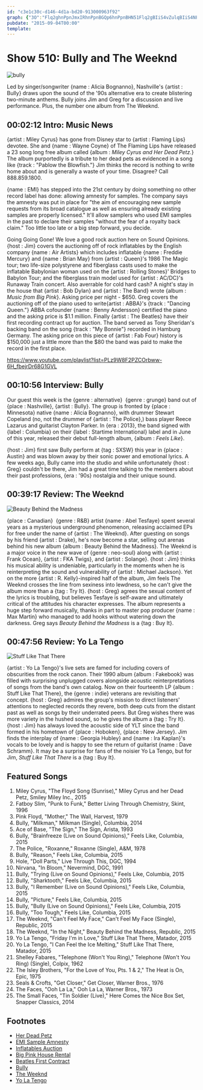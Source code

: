 ```yaml
---
id: "c3e1c30c-d146-4d1a-bd20-913000963f92"
graph: {"3O":"Flq2ghnPpnJmxIRhnPpnBGQp6hnPpnBHN51Flq2gBIiS4vZulqBIiS4NFCM4BIiS4Ew1YJBIiS4EPgaNXBAWVozT8DKHSvTPlnky0fXsbKHSvTr7yyAz3jqwBH5ZKr7yyA","I8":"7O92tVVfux7O92tKTrjy7O92tBGabn7O92tzGcoT7O92tO3PBI7O92tJlVpVJlVpVONnSZ8GJcdO3PBIBMj9xFjmkR","1TH":"l82nDxdPpYHlNfDxdPpYDuuxvxdPpYdkMNuxdPpYBDocoxdPpY8BwkexdPpYgqtUZxdPpY97qipgqtUZdhnxegqtUZ6lpGPBDocoBDocowfdwUBDocogU7DUX6cfddhnxe97qipBHm1G","27W":"BEbTOnHkiuBEbTONgrjeBEbTOv3fDaBEbTOTiA3pBEbTOyIafUdhnxeyIafUBHm1GdhnxeX6cfdv3fDa97qipX6cfdrz7MBv3fDa97qipyIafU"}
pubdate: "2015-09-04T00:00"
template: 
---
```






# Show 510: Bully and The Weeknd

![bully](https://static.soundopinions.org/images/2015/bully_web.jpg)

Led by singer/songwriter {name : Alicia Bognanno}, Nashville's {artist : Bully} draws upon the sound of the '90s alternative era to create blistering two-minute anthems. Bully joins Jim and Greg for a discussion and live performance. Plus, the number one album from The Weeknd.



## 00:02:12 Intro: Music News

{artist : Miley Cyrus} has gone from Disney star to {artist : Flaming Lips} devotee. She and {name : Wayne Coyne} of The Flaming Lips have released a 23 song long free album called {album : *Miley Cyrus and Her Dead Petz.*} The album purportedly is a tribute to her dead pets as evidenced in a song like {track : "Pablow the Blowfish."} Jim thinks the record is nothing to write home about and is generally a waste of your time. Disagree? Call 888.859.1800.

{name : EMI} has stepped into the 21st century by doing something no other record label has done: allowing amnesty for samples. The company says the amnesty was put in place for "the aim of encouraging new sample requests from its broad catalogue as well as ensuring already existing samples are properly licensed." It'll allow samplers who used EMI samples in the past to declare their samples "without the fear of a royalty back claim." Too little too late or a big step forward, you decide.

Going Going Gone! We love a good rock auction here on Sound Opinions. {host : Jim} covers the auctioning off of rock inflatables by the English company {name : Air Artists} which includes inflatable {name : Freddie Mercury} and {name : Brian May} from {artist : Queen}'s 1986 The Magic tour; two life-size polystyrene and fiberglass casts used to make the inflatable Babylonian woman used on the {artist : Rolling Stones}' Bridges to Babylon Tour; and the fiberglass train model used for {artist : AC/DC}'s Runaway Train concert. Also averrable for cold hard cash? A night's stay in the house that {artist : Bob Dylan} and {artist : The Band} wrote {album : *Music from Big Pink*}. Asking price per night - $650. Greg covers the auctioning off of the piano used to write{artist : ABBA}'s {track : "Dancing Queen."} ABBA cofounder {name : Benny Andersson} certified the piano and the asking price is $1.1 million. Finally {artist : The Beatles} have their first recording contract up for auction. The band served as Tony Sheridan's backing band on the song {track : "My Bonnie"} recorded in Hamburg Germany. The asking price on this piece of {artist : Fab Four} history is $150,000 just a little more than the $80 the band was paid to make the record in the first place.

https://www.youtube.com/playlist?list=PLz9W8F2PZCOrbww-6H_fbejrDr68G1GVL



## 00:10:56 Interview: Bully

Our guest this week is the {genre : alternative}  {genre : grunge} band out of {place : Nashville}, {artist : Bully}. The group is fronted by {place : Minnesota} native {name : Alicia Bognanno}, with drummer Stewart Copeland (no, not the drummer of {artist : The Police},) bass player Reece Lazarus and guitarist Clayton Parker. In {era : 2013}, the band signed with {label : Columbia} on their {label : Startime International} label and in June of this year, released their debut full-length album, {album : *Feels Like*}.

{host : Jim} first saw Bully perform at {tag : SXSW} this year in {place : Austin} and was blown away by their sonic power and emotional lyrics. A few weeks ago, Bully came into the studio and while unfortunately {host : Greg} couldn't be there, Jim had a great time talking to the members about their past professions, {era : '90s} nostalgia and their unique sound.



## 00:39:17 Review: The Weeknd

![Beauty Behind the Madness](https://static.soundopinions.org/assets/510/1TH0.jpg)

{place : Canadian}  {genre : R&B} artist {name : Abel Tesfaye} spent several years as a mysterious underground phenomenon, releasing acclaimed EPs for free under the name of {artist : The Weeknd}. After guesting on songs by his friend {artist : Drake}, he's now become a star, selling out arenas behind his new album {album : Beauty Behind the Madness}. The Weeknd is a major voice in the new wave of {genre : neo-soul} along with {artist : Frank Ocean}, {artist : FKA Twigs}, and {artist : Solange}. {host : Jim} thinks his musical ability is undeniable, particularly in the moments when he is reinterpreting the sound and vulnerability of {artist : Michael Jackson}. Yet on the more {artist : R. Kelly}-inspired half of the album, Jim feels The Weeknd crosses the line from sexiness into lewdness, so he can't give the album more than a {tag : Try It}. {host : Greg} agrees the sexual content of the lyrics is troubling, but believes Tesfaye is self-aware and ultimately critical of the attitudes his character expresses. The album represents a huge step forward musically, thanks in part to master pop producer {name : Max Martin} who managed to add hooks without watering down the darkness. Greg says *Beauty Behind the Madness* is a {tag : Buy It}.



## 00:47:56 Review: Yo La Tengo

![Stuff Like That There](https://static.soundopinions.org/assets/510/27W0.jpg)

{artist : Yo La Tengo}'s live sets are famed for including covers of obscurities from the rock canon. Their 1990 album {album : Fakebook} was filled with surprising unplugged covers alongside acoustic reinterpretations of songs from the band's own catalog. Now on their fourteenth LP {album : Stuff Like That There}, the {genre : indie} veterans are revisiting that concept. {host : Greg} admires the group's mission to direct listeners' attentions to neglected records they revere, both deep cuts from the distant past as well as songs by their underrated peers. But Greg wishes there was more variety in the hushed sound, so he gives the album a {tag : Try It}. {host : Jim} has always loved the acoustic side of YLT since the band formed in his hometown of {place : Hoboken}, {place : New Jersey}. Jim finds the interplay of {name : Georgia Hubley} and {name : Ira Kaplan}'s vocals to be lovely and is happy to see the return of guitarist {name : Dave Schramm}. It may be a surprise for fans of the noisier Yo La Tengo, but for Jim, *Stuff Like That There* is a {tag : Buy It}.



## Featured Songs

1. Miley Cyrus, "The Floyd Song (Sunrise)," Miley Cyrus and her Dead Petz, Smiley Miley Inc., 2015
2. Fatboy Slim, "Punk to Funk," Better Living Through Chemistry, Skint, 1996
3. Pink Floyd, "Mother," The Wall, Harvest, 1979
4. Bully, "Milkman," Milkman (Single), Columbia, 2014
5. Ace of Base, "The Sign," The Sign, Arista, 1993
6. Bully, "Brainfreeze (Live on Sound Opinions)," Feels Like, Columbia, 2015
7. The Police, "Roxanne," Roxanne (Single), A&M, 1978
8. Bully, "Reason," Feels Like, Columbia, 2015
9. Hole, "Doll Parts," Live Through This, DGC, 1994
10. Nirvana, "In Bloom," Nevermind, DGC, 1991
11. Bully, "Trying (Live on Sound Opinions)," Feels Like, Columbia, 2015
12. Bully, "Sharktooth," Feels Like, Columbia, 2015
13. Bully, "I Remember (Live on Sound Opinions)," Feels Like, Columbia, 2015
14. Bully, "Picture," Feels Like, Columbia, 2015
15. Bully, "Bully (Live on Sound Opinions)," Feels Like, Columbia, 2015
16. Bully, "Too Tough," Feels Like, Columbia, 2015
17. The Weeknd, "Can't Feel My Face," Can't Feel My Face (Single), Republic, 2015
18. The Weeknd, "In the Night," Beauty Behind the Madness, Republic, 2015
19. Yo La Tengo, "Friday I'm in Love," Stuff Like That There, Matador, 2015
20. Yo La Tengo, "I Can Feel the Ice Melting," Stuff Like That There, Matador, 2015
21. Shelley Fabares, "Telephone (Won't You Ring)," Telephone (Won't You Ring) (Single), Colpix, 1962
22. The Isley Brothers, "For the Love of You, Pts. 1 & 2," The Heat is On, Epic, 1975
23. Seals & Crofts, "Get Closer," Get Closer, Warner Bros., 1976
24. The Faces, "Ooh La La," Ooh La La, Warner Bros., 1973
25. The Small Faces, "Tin Soldier (Live)," Here Comes the Nice Box Set, Snapper Classics, 2014



## Footnotes

- [Her Dead Petz](http://www.mileycyrus.com/andherdeadpetz)
- [EMI Sample Amnesty](http://www.theguardian.com/music/2015/sep/01/emi-sample-amnesty-means-for-the-music-industry)
- [Inflatables Auction](http://www.rollingstone.com/music/news/roger-waters-wall-pig-inflatable-freddie-mercury-headed-to-auction-20150828)
- [Big Pink House Rental](http://consequenceofsound.net/2015/08/bob-dylans-big-pink-can-now-be-rented-as-a-vacation-home/)
- [Beatles First Contract](http://www.rollingstone.com/music/news/beatles-first-recording-contract-going-to-auction-20150818)
- [Bully](http://www.bullythemusic.com/)
- [The Weeknd](http://www.theweeknd.com/)
- [Yo La Tengo](http://yolatengo.com/)